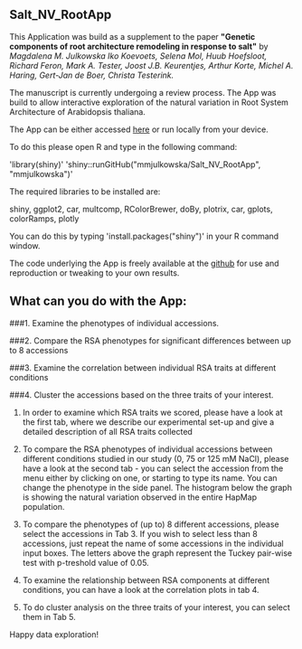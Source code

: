 ## Salt_NV_RootApp

This Application was build as a supplement to the paper __"Genetic components of root architecture remodeling in response to salt"__
by _Magdalena M. Julkowska Iko Koevoets, Selena Mol, Huub Hoefsloot, Richard Feron, Mark A. Tester, Joost J.B. Keurentjes, Arthur Korte, Michel A. Haring, Gert-Jan de Boer, Christa Testerink._

The manuscript is currently undergoing a review process. The App was build to allow interactive exploration of the natural variation in Root System Architecture of Arabidopsis thaliana.

The App can be either accessed [here](http://genseq-h0.science.uva.nl/shiny/Salt_NV_Root/) or run locally from your device.

To do this please open R and type in the following command:

'library(shiny)'
'shiny::runGitHub("mmjulkowska/Salt_NV_RootApp", "mmjulkowska")'

The required libraries to be installed are:

shiny, ggplot2, car, multcomp, RColorBrewer, doBy, plotrix, car, gplots, colorRamps, plotly

You can do this by typing 'install.packages("shiny")' in your R command window.

The code underlying the App is freely available at the [github](https://github.com/mmjulkowska/Salt_NV_RootApp) for use and reproduction or tweaking to your own results.

## What can you do with the App:

###1. Examine the phenotypes of individual accessions. 

###2. Compare the RSA phenotypes for significant differences between up to 8 accessions

###3. Examine the correlation between individual RSA traits at different conditions

###4. Cluster the accessions based on the three traits of your interest. 


1. In order to examine which RSA traits we scored, please have a look at the first tab, where we describe our experimental set-up and give a detailed description of all RSA traits collected

2. To compare the RSA phenotypes of individual accessions between different conditions studied in our study (0, 75 or 125 mM NaCl), please have a look at the second tab - you can select the accession from the menu either by clicking on one, or starting to type its name.
You can change the phenotype in the side panel. The histogram below the graph is showing the natural variation observed in the entire HapMap population.

3. To compare the phenotypes of (up to) 8 different accessions, please select the accessions in Tab 3. If you wish to select less than 8 accessions, just repeat the name of some accessions in the individual input boxes.
The letters above the graph represent the Tuckey pair-wise test with p-treshold value of 0.05.

4. To examine the relationship between RSA components at different conditions, you can have a look at the correlation plots in tab 4. 

5. To do cluster analysis on the three traits of your interest, you can select them in Tab 5.

Happy data exploration!
